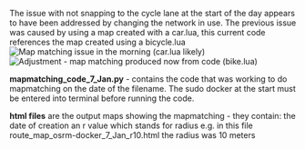 The issue with not snapping to the cycle lane at the start of the day appears to have been addressed by changing the network in use. The previous issue was caused by using a map created with a car.lua, this current code references the map created using a bicycle.lua
![Map matching issue in the morning (car.lua likely)](https://github.com/user-attachments/assets/9ef6d4af-9ef9-47a4-9a40-bd65dbe292a8)
![Adjustment - map matching produced now from code (bike.lua)](https://github.com/user-attachments/assets/5c18a21c-f008-4c28-bebc-cbf9f5cead45)

**mapmatching_code_7_Jan.py** - contains the code that was working to do mapmatching on the date of the filename. The sudo docker at the start must be entered into terminal before running the code.

**html files** are the output maps showing the mapmatching - they contain:
  the date of creation
  an r value which stands for radius e.g. in this file route_map_osrm-docker_7_Jan_r10.html the radius was 10 meters

